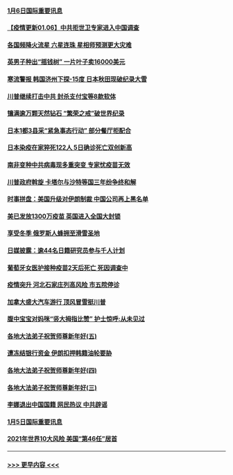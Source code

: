 #### [1月6日国际重要讯息](../pages/prog202/a103025913.md?t=01061902) 
#### [【疫情更新01.06】中共拒世卫专家进入中国调查](../pages/prog202/a103020001.md?t=01061902) 
#### [各国频降火流星 六星连珠 星相师预测更大灾难](../pages/prog202/a103025718.md?t=01061902) 
#### [英男子种出“摇钱树”  一片叶子卖16000美元](../pages/prog202/a103025796.md?t=01061902) 
#### [寒流警报 韩国济州下探-15度 日本秋田现破纪录大雪](../pages/prog202/a103025783.md?t=01061902) 
#### [川普继续打击中共 封杀支付宝等8款软体](../pages/prog202/a103025730.md?t=01061902) 
#### [镶满逾万颗天然钻石 “繁荣之戒”破世界纪录](../pages/prog202/a103025735.md?t=01061902) 
#### [日本1都3县采“紧急事态行动” 部分餐厅拒配合](../pages/prog202/a103025709.md?t=01061902) 
#### [日本染疫在家猝死122人 5日确诊死亡双创新高](../pages/prog202/a103025651.md?t=01061902) 
#### [南非变种中共病毒现多重突变 专家忧疫苗无效](../pages/prog202/a103025554.md?t=01061902) 
#### [川普政府斡旋 卡塔尔与沙特等国三年纷争终和解](../pages/prog202/a103025557.md?t=01061902) 
#### [时事拼盘：美国升级对伊朗制裁 中国公司再上黑名单](../pages/prog202/a103025542.md?t=01061902) 
#### [美已发放1300万疫苗 英国进入全国大封锁](../pages/prog202/a103025538.md?t=01061902) 
#### [享受冬季 俄罗斯人蜂拥至滑雪圣地](../pages/prog202/a103025524.md?t=01061902) 
#### [日媒披露：逾44名日籍研究员参与千人计划](../pages/prog202/a103025467.md?t=01061902) 
#### [葡萄牙女医护接种疫苗2天后死亡 死因调查中](../pages/prog202/a103025392.md?t=01061902) 
#### [疫情突升 河北石家庄列高风险 市五院停诊](../pages/prog202/a103025328.md?t=01061902) 
#### [加拿大盛大汽车游行 顶风冒雪挺川普](../pages/prog202/a103025242.md?t=01061902) 
#### [腹中宝宝对妈咪“竖大拇指比赞” 护士惊呼:从未见过](../pages/prog202/a103025183.md?t=01061902) 
#### [各地大法弟子祝贺师尊新年好(五)](../pages/prog202/a103023863.md?t=01061902) 
#### [遭冻结银行资金 伊朗扣押韩籍油轮要胁](../pages/prog202/a103025050.md?t=01061902) 
#### [各地大法弟子祝贺师尊新年好(四)](../pages/prog202/a103024461.md?t=01061902) 
#### [各地大法弟子祝贺师尊新年好(三)](../pages/prog202/a103024630.md?t=01061902) 
#### [李娜退出中国国籍 网民热议 中共辟谣](../pages/prog202/a103025150.md?t=01061902) 
#### [1月5日国际重要讯息](../pages/prog202/a103025070.md?t=01061902) 
#### [2021年世界10大风险 美国“第46任”居首](../pages/prog202/a103025023.md?t=01061902) 

----
#### [ >>> 更早内容 <<< ](../indexes/prog202-earlier.md)
